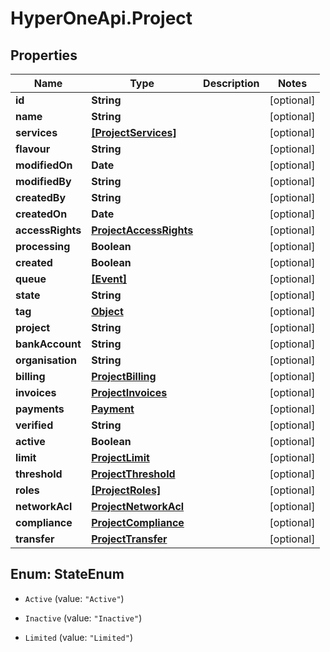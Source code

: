 # HyperOneApi.Project

## Properties
Name | Type | Description | Notes
------------ | ------------- | ------------- | -------------
**id** | **String** |  | [optional] 
**name** | **String** |  | [optional] 
**services** | [**[ProjectServices]**](ProjectServices.md) |  | [optional] 
**flavour** | **String** |  | [optional] 
**modifiedOn** | **Date** |  | [optional] 
**modifiedBy** | **String** |  | [optional] 
**createdBy** | **String** |  | [optional] 
**createdOn** | **Date** |  | [optional] 
**accessRights** | [**ProjectAccessRights**](ProjectAccessRights.md) |  | [optional] 
**processing** | **Boolean** |  | [optional] 
**created** | **Boolean** |  | [optional] 
**queue** | [**[Event]**](Event.md) |  | [optional] 
**state** | **String** |  | [optional] 
**tag** | [**Object**](.md) |  | [optional] 
**project** | **String** |  | [optional] 
**bankAccount** | **String** |  | [optional] 
**organisation** | **String** |  | [optional] 
**billing** | [**ProjectBilling**](ProjectBilling.md) |  | [optional] 
**invoices** | [**ProjectInvoices**](ProjectInvoices.md) |  | [optional] 
**payments** | [**Payment**](Payment.md) |  | [optional] 
**verified** | **String** |  | [optional] 
**active** | **Boolean** |  | [optional] 
**limit** | [**ProjectLimit**](ProjectLimit.md) |  | [optional] 
**threshold** | [**ProjectThreshold**](ProjectThreshold.md) |  | [optional] 
**roles** | [**[ProjectRoles]**](ProjectRoles.md) |  | [optional] 
**networkAcl** | [**ProjectNetworkAcl**](ProjectNetworkAcl.md) |  | [optional] 
**compliance** | [**ProjectCompliance**](ProjectCompliance.md) |  | [optional] 
**transfer** | [**ProjectTransfer**](ProjectTransfer.md) |  | [optional] 


<a name="StateEnum"></a>
## Enum: StateEnum


* `Active` (value: `"Active"`)

* `Inactive` (value: `"Inactive"`)

* `Limited` (value: `"Limited"`)





